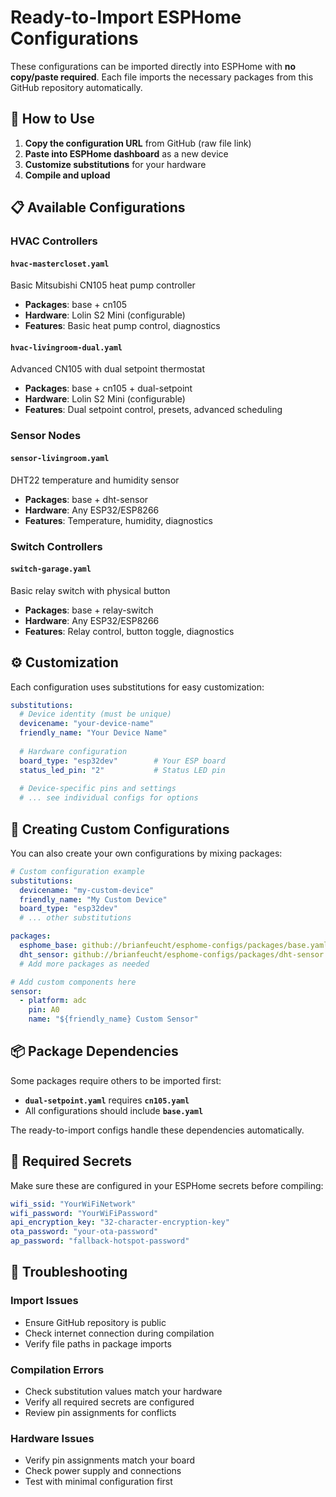 # Ready-to-Import ESPHome Configurations

These configurations can be imported directly into ESPHome with **no copy/paste required**. Each file imports the necessary packages from this GitHub repository automatically.

## 🚀 How to Use

1. **Copy the configuration URL** from GitHub (raw file link)
2. **Paste into ESPHome dashboard** as a new device  
3. **Customize substitutions** for your hardware
4. **Compile and upload**

## 📋 Available Configurations

### HVAC Controllers

#### `hvac-mastercloset.yaml`
Basic Mitsubishi CN105 heat pump controller
- **Packages**: base + cn105
- **Hardware**: Lolin S2 Mini (configurable)
- **Features**: Basic heat pump control, diagnostics

#### `hvac-livingroom-dual.yaml`  
Advanced CN105 with dual setpoint thermostat
- **Packages**: base + cn105 + dual-setpoint
- **Hardware**: Lolin S2 Mini (configurable)
- **Features**: Dual setpoint control, presets, advanced scheduling

### Sensor Nodes

#### `sensor-livingroom.yaml`
DHT22 temperature and humidity sensor
- **Packages**: base + dht-sensor
- **Hardware**: Any ESP32/ESP8266
- **Features**: Temperature, humidity, diagnostics

### Switch Controllers

#### `switch-garage.yaml`
Basic relay switch with physical button
- **Packages**: base + relay-switch
- **Hardware**: Any ESP32/ESP8266
- **Features**: Relay control, button toggle, diagnostics

## ⚙️ Customization

Each configuration uses substitutions for easy customization:

```yaml
substitutions:
  # Device identity (must be unique)
  devicename: "your-device-name"
  friendly_name: "Your Device Name"
  
  # Hardware configuration
  board_type: "esp32dev"        # Your ESP board
  status_led_pin: "2"           # Status LED pin
  
  # Device-specific pins and settings
  # ... see individual configs for options
```

## 🔧 Creating Custom Configurations

You can also create your own configurations by mixing packages:

```yaml
# Custom configuration example
substitutions:
  devicename: "my-custom-device"
  friendly_name: "My Custom Device"
  board_type: "esp32dev"
  # ... other substitutions

packages:
  esphome_base: github://brianfeucht/esphome-configs/packages/base.yaml
  dht_sensor: github://brianfeucht/esphome-configs/packages/dht-sensor.yaml
  # Add more packages as needed

# Add custom components here
sensor:
  - platform: adc
    pin: A0
    name: "${friendly_name} Custom Sensor"
```

## 📦 Package Dependencies

Some packages require others to be imported first:

- **`dual-setpoint.yaml`** requires **`cn105.yaml`**
- All configurations should include **`base.yaml`**

The ready-to-import configs handle these dependencies automatically.

## 🔑 Required Secrets

Make sure these are configured in your ESPHome secrets before compiling:

```yaml
wifi_ssid: "YourWiFiNetwork"
wifi_password: "YourWiFiPassword"
api_encryption_key: "32-character-encryption-key"
ota_password: "your-ota-password"
ap_password: "fallback-hotspot-password"
```

## 🐛 Troubleshooting

### Import Issues
- Ensure GitHub repository is public
- Check internet connection during compilation
- Verify file paths in package imports

### Compilation Errors
- Check substitution values match your hardware
- Verify all required secrets are configured
- Review pin assignments for conflicts

### Hardware Issues
- Verify pin assignments match your board
- Check power supply and connections
- Test with minimal configuration first
